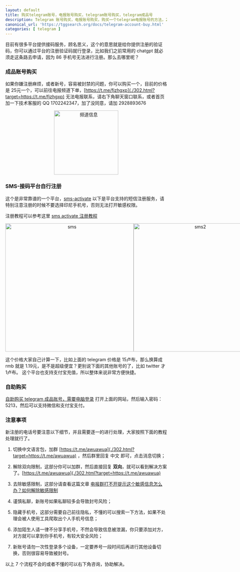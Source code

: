 ```yaml
---
layout: default
title: 购买telegram账号，电报账号购买，telegram账号购买，telegram成品号
description: Telegram 账号购买，电报账号购买，购买一个telegram电报账号的方法，25元一个永久私人账号，如果不想购买，想自己接码注册，这里也有非常详细的教程，接码注册就10元以下，但是过程会比较繁琐一些。
canonical_url: 'https://tggsearch.org/docs/telegram-account-buy.html'
categories: [ telegram ]
---
```

目前有很多平台提供接码服务，顾名思义，这个的意思就是给你提供注册的验证码，你可以通过平台的注册验证码就行登录，比如我们之前常用的 chatgpt 就必须走这条路去申请，因为 86 手机号无法进行注册。那么去哪里呢？
### 成品账号购买

如果你嫌注册麻烦，或者新号，容易被封禁的问题，你可以购买一个，目前的价格是 25元一个，可以前往电报频道下单，[https://t.me/fjzhgxp](./302.html?target=https://t.me/fjzhgxp) 无法电报联系，请右下角聊天窗口联系，或者首页加一下技术客服的 QQ 1702242347，加了没同意，请加 2928893676
<div align=center>
    <img alt="频道信息" src="https://cdn.jsdelivr.net/gh/tggsearch/tggsearch.github.io/assets/img/account-buy.webp" height=200px onerror="this.onerror=null;this.src='/assets/img/account-buy.webp'" />
</div>

### SMS-接码平台自行注册

这个是非常靠谱的一个平台，[sms-activate](./302.html?target=https://sms-activate.org/?ref=2821105) 以下是平台支持的短信注册服务，请特别注意注册的时候不要选择印尼手机号，否则无法打开敏感权限。

注册教程可以参考这里 [sms activate 注册教程](./receive-code.html)

<div align=center  style="display: flex">
    <img style="flex: 1;text-align: center;object-fit: cover;" alt="sms" src="https://cdn.jsdelivr.net/gh/tggsearch/tggsearch.github.io/assets/img/sms-1.webp" height=400px onerror="this.onerror=null;this.src='/assets/img/sms-1.webp'" />
    <img style="flex: 1;text-align: center;object-fit: cover;" alt="sms2" src="https://cdn.jsdelivr.net/gh/tggsearch/tggsearch.github.io/assets/img/sms-2.webp" height=400px onerror="this.onerror=null;this.src='/assets/img/sms-2.webp'" />
</div>

这个价格大家自己计算一下，比如上面的 telegram 价格是 15卢布，那么换算成 rmb 就是 1.19元，是不是超级便宜？更别说下面的其他账号的了，比如 twitter 才 1卢布。
这个平台也支持支付宝充值，所以整体来说非常方便快捷。

### 自助购买
[自助购买 telegram 成品账号，需要电脑登录](./302.html?target=http://tggsearch.shop?from=10664&cid=25&mid=154) 打开上面的网站，然后输入密码：5213，然后可以支持微信和支付宝支付。

### 注意事项

新注册的电话号要注意以下细节，并且需要逐一的进行处理，大家按照下面的教程处理就行了。

1. 切换中文语言包，加群 [https://t.me/awuawua](./302.html?target=https://t.me/awuawua) ，然后群里回复 中文 即可，点击消息切换；

2. 解除双向限制，这部分你可以加群，然后直接回复 <b>双向</b>，就可以看到解决方案了。[https://t.me/awuawua](./302.html?target=https://t.me/awuawua)

3. 去除敏感限制，这部分请查看这篇文章 [电报群打不开提示这个敏感信息怎么办？如何解除敏感限制](./telegram-group-spc.html)

4. 谨慎私聊，新账号如果私聊较多会导致封号风险；

5. 隐藏手机号，这部分需要自己前往隐私，不懂的可以搜索一下方法，如果不处理会被人使用工具爬取出个人手机号信息；

6. 添加陌生人请一律不分享手机号，不然会导致信息被泄漏，你只要添加对方，对方就可以拿到你手机号，有较大安全风险；

7. 新账号请勿一次性登录多个设备，一定要养号一段时间后再进行其他设备切换，否则很容易导致被封号。

以上 7 个流程不会的或者不懂的可以右下角咨询，协助解决。



